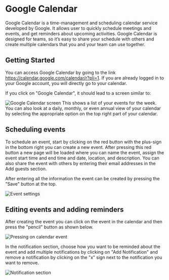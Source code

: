 # Google Calendar

Google Calendar is a time-management and scheduling calendar service developed by Google. It allows user to quickly schedule meetings and events, and get reminders about upcoming activities. Google Calendar is designed for teams, so it’s easy to share your schedule with others and create multiple calendars that you and your team can use together.


## Getting Started

You can access Google Calendar by going to the link https://calendar.google.com/calendar/r?pli=1. If you are already logged in to your Google account, you will directly go to your calendar.

If you click on "Google Calendar", it should lead to a screen similar to:

![Google Calendar screen](./img/03_googlecalendar/01_calendar.png)
This shows a list of your events for the week. You can also look at a daily, monthly, or even annual view of your calendar by selecting the appropriate option on the top right part of your calendar.


## Scheduling events
To schedule an event, start by clicking on the red button with the plus-sign in the bottom right you can create a new event. After pressing this red button a new page will be loaded where you can name the event, assign the event start time and end time and date, location, and description. You can also share the event with others by entering their email addresses in the Add guests section.


After entering all the information the event can be created by pressing the "Save" button at the top.

![Event settings](./img/03_googlecalendar/02_create_event.png)


## Editing events and adding reminders

After creating the event you can click on the event in the calendar and then press the "pencil" button as shown below.

![Pressing on calendar event](./img/03_googlecalendar/03_edit_event.png)

In the notification section, choose how you want to be reminded about the event and add multiple notifications by clicking on "Add Notification" and remove a notification by clicking on the "x" sign next to the notification you want to remove.

![Notification section](./img/03_googlecalendar/04_add_notification.png)